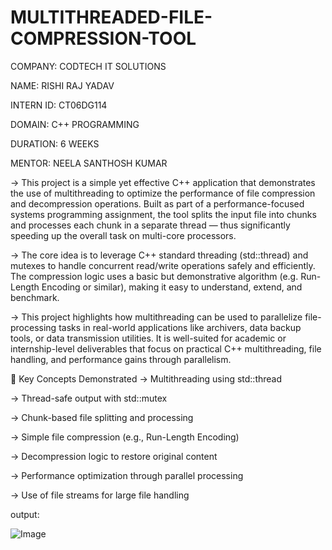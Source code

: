 # MULTITHREADED-FILE-COMPRESSION-TOOL

COMPANY: CODTECH IT SOLUTIONS

NAME: RISHI RAJ YADAV

INTERN ID: CT06DG114

DOMAIN: C++ PROGRAMMING

DURATION: 6 WEEKS

MENTOR: NEELA SANTHOSH KUMAR

-> This project is a simple yet effective C++ application that demonstrates the use of multithreading to optimize the performance of file compression and decompression operations. Built as       part of a performance-focused systems programming assignment, the tool splits the input file into chunks and processes each chunk in a separate thread — thus significantly speeding up the     overall task on multi-core processors.

-> The core idea is to leverage C++ standard threading (std::thread) and mutexes to handle concurrent read/write operations safely and efficiently. The compression logic uses a basic but         demonstrative algorithm (e.g. Run-Length Encoding or similar), making it easy to understand, extend, and benchmark.

-> This project highlights how multithreading can be used to parallelize file-processing tasks in real-world applications like archivers, data backup tools, or data transmission utilities. It    is well-suited for academic or internship-level deliverables that focus on practical C++ multithreading, file handling, and performance gains through parallelism.

🧠 Key Concepts Demonstrated
-> Multithreading using std::thread

-> Thread-safe output with std::mutex

-> Chunk-based file splitting and processing

-> Simple file compression (e.g., Run-Length Encoding)

-> Decompression logic to restore original content

-> Performance optimization through parallel processing

-> Use of file streams for large file handling

output:

![Image]([https://github.com/user-attachments/assets/40c26dd0-cb12-4a88-868e-5498240c5366](https://github.com/Rishirajyadav-rry/MULTITHREADED-FILE-COMPRESSION-TOOL/blob/main/IMG1.png))
